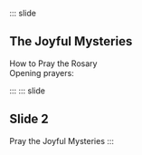 ::: slide
## The Joyful Mysteries
How to Pray the Rosary  
Opening prayers:  

:::
::: slide
## Slide 2
Pray the Joyful Mysteries
:::
